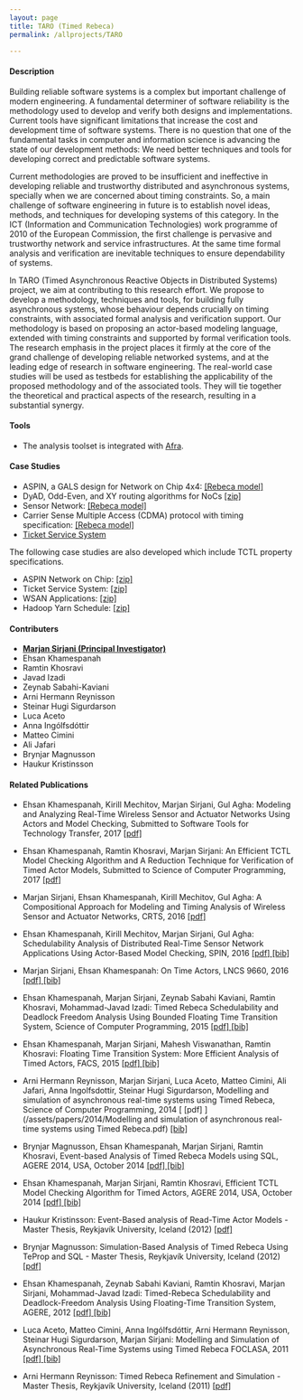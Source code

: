 ```yaml
---
layout: page
title: TARO (Timed Rebeca)
permalink: /allprojects/TARO

---
```


#### Description
Building reliable software systems is a complex but important challenge of modern engineering. A fundamental determiner of software reliability is the methodology used to develop and verify both designs and implementations. Current tools have significant limitations that increase the cost and development time of software systems. There is no question that one of the fundamental tasks in computer and information science is advancing the state of our development methods: We need better techniques and tools for developing correct and predictable software systems.

Current methodologies are proved to be insufficient and ineffective in developing reliable and trustworthy distributed and asynchronous systems, specially when we are concerned about timing constraints. So, a main challenge of software engineering in future is to establish novel ideas, methods, and techniques for developing systems of this category. In the ICT (Information and Communication Technologies) work programme of 2010 of the European Commission, the first challenge is pervasive and trustworthy network and service infrastructures. At the same time formal analysis and verification are inevitable techniques to ensure dependability of systems.

In TARO (Timed Asynchronous Reactive Objects in Distributed Systems) project, we aim at contributing to this research effort. We propose to develop a methodology, techniques and tools, for building fully asynchronous systems, whose behaviour depends crucially on timing constraints, with associated formal analysis and verification support. Our methodology is based on proposing an actor-based modeling language, extended with timing constraints and supported by formal verification tools. The research emphasis in the project places it firmly at the core of the grand challenge of developing reliable networked systems, and at the leading edge of research in software engineering. The real-world case studies will be used as testbeds for establishing the applicability of the proposed methodology and of the associated tools. They will tie together the theoretical and practical aspects of the research, resulting in a substantial synergy.

#### Tools
* The analysis toolset is integrated with [Afra](/alltools/Afra).

#### Case Studies
* ASPIN, a GALS design for Network on Chip 4x4: [ [Rebeca model] ](/assets/projects/TARO/case-studies/ASPIN.rebeca)
* DyAD, Odd-Even, and XY routing algorithms for NoCs [ [zip] ](/assets/projects/TARO/case-studies/Dyad-OE-XY.zip)
* Sensor Network: [ [Rebeca model] ](/assets/projects/TARO/case-studies/sensornetwork.rebeca)
* Carrier Sense Multiple Access (CDMA) protocol with timing specification: [ [Rebeca model] ](/assets/projects/TARO/case-studies/tcsma.rebeca)
* [Ticket Service System](/allprojects/TAROExamples/TicketService)

The following case studies are also developed which include TCTL property specifications.
* ASPIN Network on Chip: [ [zip] ](/assets/projects/TARO/case-studies/noc-prop.zip)
* Ticket Service System: [ [zip] ](/assets/projects/TARO/case-studies/ticket-service-prop.zip)
* WSAN Applications: [ [zip] ](/assets/projects/TARO/case-studies/tinyos-prop.zip)
* Hadoop Yarn Schedule: [ [zip] ](/assets/projects/TARO/case-studies/yarn-prop.zip)

#### Contributers
* **<u>Marjan Sirjani (Principal Investigator)</u>**
* Ehsan Khamespanah
* Ramtin Khosravi
* Javad Izadi
* Zeynab Sabahi-Kaviani
* Arni Hermann Reynisson
* Steinar Hugi Sigurdarson
* Luca Aceto
* Anna Ingólfsdóttir
* Matteo Cimini
* Ali Jafari
* Brynjar Magnusson
* Haukur Kristinsson

#### Related Publications
* Ehsan Khamespanah, Kirill Mechitov, Marjan Sirjani, Gul Agha: Modeling and Analyzing Real-Time Wireless Sensor and Actuator Networks Using Actors and Model Checking, Submitted to Software Tools for Technology Transfer, 2017  [ [pdf] ](/assets/papers/2017/Modeling-and-Analyzing-Real-Time-Wireless-Sensor-and-Actuator-Networks-Using-Actors-and-Model-Checking.pdf)

* Ehsan Khamespanah, Ramtin Khosravi, Marjan Sirjani: An Efficient TCTL Model Checking Algorithm and A Reduction Technique for Verification of Timed Actor Models, Submitted to Science of Computer Programming, 2017  [ [pdf] ](/assets/papers/2017/Efficient-TCTL.pdf)

* Marjan Sirjani, Ehsan Khamespanah, Kirill Mechitov, Gul Agha: A Compositional Approach for  Modeling and Timing Analysis of Wireless Sensor and Actuator Networks, CRTS, 2016  [ [pdf] ](/assets/papers/2016/CompositionalTinyOS.pdf)

* Ehsan Khamespanah, Kirill Mechitov, Marjan Sirjani, Gul Agha: Schedulability Analysis of Distributed Real-Time Sensor Network Applications Using Actor-Based Model Checking, SPIN, 2016  [ [pdf] ](/assets/papers/2016/TinyOS.pdf) [ [bib] ](http://dblp.uni-trier.de/rec/bibtex/conf/spin/KhamespanahMSA16)

* Marjan Sirjani, Ehsan Khamespanah: On Time Actors, LNCS 9660, 2016 [ [pdf] ](/assets/papers/2016/TimedActor.pdf) [ [bib] ](http://dblp.uni-trier.de/rec/bibtex/conf/birthday/SirjaniK16)

* Ehsan Khamespanah, Marjan Sirjani, Zeynab Sabahi Kaviani, Ramtin Khosravi, Mohammad-Javad Izadi: Timed Rebeca Schedulability and Deadlock Freedom Analysis Using Bounded Floating Time Transition System, Science of Computer Programming, 2015 [ [pdf] ](/assets/papers/2014/Timed-Rebeca-Shift-Equivalency-published.pdf) [ [bib] ](http://dblp.uni-trier.de/rec/bibtex/journals/scp/KhamespanahSSKI15) 

* Ehsan Khamespanah, Marjan Sirjani, Mahesh Viswanathan, Ramtin Khosravi: Floating Time Transition System: More Efficient Analysis of Timed Actors, FACS, 2015  [ [pdf] ](/assets/papers/2015/FTTStoTTS.pdf) [ [bib] ](http://dblp.uni-trier.de/rec/bibtex/conf/facs2/KhamespanahSVK15)

* Arni Hermann Reynisson, Marjan Sirjani, Luca Aceto, Matteo Cimini, Ali Jafari, Anna Ingolfsdottir, Steinar Hugi Sigurdarson, Modelling and simulation of asynchronous real-time systems using Timed Rebeca, Science of Computer Programming, 2014 [ [pdf] ](/assets/papers/2014/Modelling and simulation of asynchronous real-time systems using Timed Rebeca.pdf) [ [bib] ](http://dblp.uni-trier.de/rec/bibtex/journals/scp/ReynissonSACJIS14)

* Brynjar Magnusson, Ehsan Khamespanah, Marjan Sirjani, Ramtin Khosravi, Event-based Analysis of Timed Rebeca Models using SQL, AGERE 2014, USA, October 2014 [ [pdf] ](/assets/papers/2014/TeProp.pdf) [ [bib] ](http://dblp.uni-trier.de/rec/bibtex/conf/agere/MagnussonKKS14)

* Ehsan Khamespanah, Marjan Sirjani, Ramtin Khosravi, Efficient TCTL Model Checking Algorithm for Timed Actors, AGERE 2014, USA, October 2014 [ [pdf] ](/assets/papers/2014/TCTL.pdf) [ [bib] ](http://dblp.uni-trier.de/rec/bibtex/conf/agere/KhamespanahKS14)

* Haukur Kristinsson: Event-Based analysis of Read-Time Actor Models - Master Thesis, Reykjavík University, Iceland (2012) [ [pdf] ](/assets/Thesis/EVENT-BASED%20ANALYSIS%20OF%20REAL-TIME%20ACTOR%20MODELS%20-%20Haukur%20Kristinsson.pdf)

* Brynjar Magnusson: Simulation-Based Analysis of Timed Rebeca Using TeProp and SQL - Master Thesis, Reykjavík University, Iceland (2012) [ [pdf] ](/assets/Thesis/SIMULATION-BASED%20ANALYSIS%20OF%20TIMED%20REBECA%20USING%20TEPROP%20AND%20SQL%20-%20Brynjar%20Magnusson.pdf)

* Ehsan Khamespanah, Zeynab Sabahi Kaviani, Ramtin Khosravi, Marjan Sirjani, Mohammad-Javad Izadi: Timed-Rebeca Schedulability and Deadlock-Freedom Analysis Using Floating-Time Transition System, AGERE, 2012 [ [pdf] ](http://apice.unibo.it/xwiki/bin/download/AGERE2012/AcceptedPapers/ageresplash2012submission20.pdf) [ [bib] ](http://dblp.uni-trier.de/rec/bibtex/conf/agere/KhamespanahSKSI12)

* Luca Aceto, Matteo Cimini, Anna Ingólfsdóttir, Arni Hermann Reynisson, Steinar Hugi Sigurdarson, Marjan Sirjani: Modelling and Simulation of Asynchronous Real-Time Systems using Timed Rebeca FOCLASA, 2011 [ [pdf] ](http://www.google.com/url?sa=t&rct=j&q=%20marjan%20sirjani%3A%20%20%20modelling%20and%20simulation%20of%20asynchronous%20real-time%20systems%20using%20timed%20rebeca%20pdf&source=web&cd=1&ved=0CB8QFjAA&url=http%3A%2F%2Farxiv.org%2Fpdf%2F1108.0228&ei=6gV0UNKtAYbWsgamhoHgBA&usg=AFQjCNFltFhVQAQJahHq_oooBOIt8nhfNw) [ [bib] ](http://dblp.uni-trier.de/rec/bibtex/journals/corr/abs-1108-0228)

* Arni Hermann Reynisson: Timed Rebeca Refinement and Simulation - Master Thesis, Reykjavík University, Iceland (2011) [ [pdf] ](/assets/Thesis/TIMED%20REBECA%20REFINEMENT%20AND%20SIMULATION%20-%20Arni%20Hermann%20Reynisson.pdf)